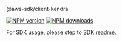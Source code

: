 @aws-sdk/client-kendra

[![NPM version](https://img.shields.io/npm/v/@aws-sdk/client-kendra/beta.svg)](https://www.npmjs.com/package/@aws-sdk/client-kendra)
[![NPM downloads](https://img.shields.io/npm/dm/@aws-sdk/client-kendra.svg)](https://www.npmjs.com/package/@aws-sdk/client-kendra)

For SDK usage, please step to [SDK readme](https://github.com/aws/aws-sdk-js-v3).

